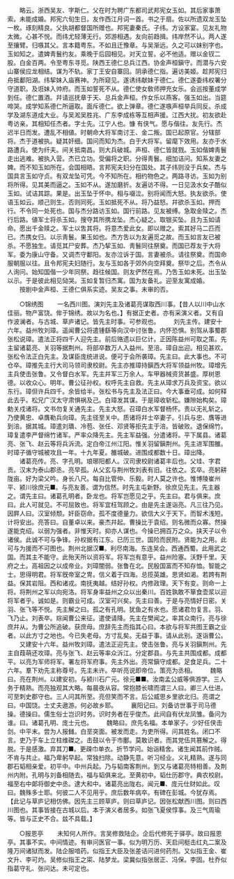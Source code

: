 <!-- { "loadSidebar": true } -->
　　略云。浙西吴友、字斯仁。父在时为聘广东都司武邦宪女玉如。其后家事萧索。未能成婚。邦宪六旬生日。友作西江月词一首。书之于扇。佐以所遗双龙玉坠一枚。琢刻精良。父执胡都督国所赠也。邦宪妻秦氏。子纬。方设家宴。见友礼物太微。心甚不悦。而纬尤轻薄无行。郊游相遇。友向前趋揖。纬岸然不认。两人遂至攘臂。归嗾其父。言本籍粤东。不如且迁豫章。与吴渐远。久之可以妹别字也。玉如知之。遣婢靑鬟约友。乘晚于后园相见。对天立誓。必不他适。赠以金钗二股。白金百两。令至粤东寻觅。陕西王德仁总兵江西。协金声桓鎭守。而潜与六安山寨侯应龙相结。谋为不轨。家丁王安自寨回。阴承德仁指。遍访美姬。趁邦宪归舟抵鄱阳湖。纬挈妹入庙赛神。为所窥见。遂诱纬献妹于德仁。德仁遂委纬权署分守道职。及诳妹入帅府。而玉如誓死不从。德仁使女敎师押充女乐。会巡按董成学到任。德仁置酒。幷请巡抚章于天、总兵金声桓。作女乐以燕客。强玉如出。当筵啼哭。成学知系德仁所逼取。面斥德仁。欲上弹章。德仁遂嗾声桓举兵同反。杀成学及湖东道成大业。与吴淞吴胜兆、广东李成栋等互相声援。江西大扰。初友欲赴粤访亲。其相知任杰者。字士先。江宁人也。慷 有侠气。愿与偕往。友先行。杰迟半日而发。遭乱不相値。时朝命大将军南讨王、金二叛。国已起原官。分辖部将。杰于道被执。疑其奸细。国问而知为杰。白于大将军。留麾下效用。友亦于水路遭兵。使为纤夫。间关抵南昌。则大兵破城。声桓、德仁皆就戮。玉如偕婢靑鬟走出逃难。被执入营。杰已立功。受偏将之职。分得靑鬟。细加诘问。知系友妻之婢。而不知玉如所在。会国相晤。言邦宪夫妇分在国处。其子纬则没于兵矣。杰与国具言玉如守贞。有双龙坠可凭。今不知所在。相约物色之。两路寻访。玉如为别将所得。见其美而逼之。玉如不从。遂加磨折。友遍访不得。一日见汲水女子酷似玉如。试诘其踪。果是。出玉坠于怀中。相与啜泣。别将闻而大怒。执友欲杀。使语玉如云。顺己则生。否则同死。玉如抵死不从。将乃益怒。幷欲杀玉如。押而行。不令同一处死也。国与杰分路访玉如。国行前路。见友被缚。急取金赎之。杰行后路。値军士将杀玉如。搜夺其所携龙坠。杰心疑之。取银买坠。且为玉如请命。愿出千金赎之。军士以吿其将。将意杰爱此女。即以赠之。索其好马二匹而已。杰携女归。以示靑鬟。果玉如也。杰方吿以为友遍觅之故。而玉如言友已被杀。不愿独生。请觅其尸安葬。杰乃挈玉如、靑鬟同往祭奠。而国已荐友于大将军。委为康山守备。又调杰守鄱阳。友亦泣诉于国。言妻被杀。请往祭奠。而国命服朝服以往。且令邦宪夫妇随行。友与玉如各于郊外向空拜奠。祭毕之后。杰令从人询问。始知国偕一少年同祭。趋往候国。则友俨然在焉。乃吿玉如未死。出玉坠以示。于是彼此相见恸哭。玉如复暂归杰寓。国为友备礼。迎至友寓成婚。 
　　按剧中金声桓、王德仁俱系实迹。吴友之事。未审的否。 


　　○锦绣图 
　　一名西川图。演刘先主及诸葛亮谋取西川事。【昔人以川中山水佳丽。物产富饶。侔于锦绣。故以为名也。】有据正史者。亦有采演义者。又有自作波澜者。与古城、草庐诸记。皆先主时事。可参观也。 
　　刘先主传。建安十六年。益州牧刘璋。遥闻曹公将遣锺繇等向汉中讨张鲁。内怀恐惧。别驾从事蜀郡张松说璋。遣法正将四千人迎先主。前后赂遗以巨亿计。正因陈益州可取之策。先主留诸葛亮、关羽等据荆州。将部卒数万人入益州。至涪。璋自出迎。相见甚欢。张松令法正白先主。及谋臣庞统进说。便可于会所袭璋。先主曰。此大事也。不可仓卒。璋推先主行大司马领司隶校尉。先主亦推璋持鎭西大将军领益州牧。璋增先主兵使击张鲁。又令督白水军。先主幷军三万余人。车甲器械资货甚盛。厚树恩德。以收众心。明年。曹公征孙权。权呼先主自救。先主从璋求万兵及资宝。欲以东行。璋但许兵四千。余皆给半。张松书与先主及法正曰。今大事垂可成。如何释此去乎。松兄广汉太守肃惧祸及己。白璋发其谋。于是璋收斩松。嫌隙始构矣。璋勅关戍诸将。文书勿复关通先主。先主大怒。召璋白水军督杨怀。责以无礼斩之。乃使黄忠、卓膺勒兵向璋。先主径至关中。质诸将幷士卒妻子。引兵与忠、膺等进到涪。据其城。璋遣刘璝、冷苞、张任、邓贤等拒先主于涪。皆破败。退保绵竹。璋复遣李严督绵竹诸军。严率众降先主。先主军益强。分遣诸将。平下属县。诸葛亮、张飞、赵云等将兵泝流。定白帝江州江阳。惟关羽留鎭荆州。先主进军围雒。时璋子循守城被攻且一年。十九年夏。雒城破。进围成都数十日。璋出降。 
　　诸葛亮传。亮、字孔明。琅琊阳都人。汉司隶校尉诸葛丰后也。父珪、字君贡。汉末为泰山郡丞。亮早孤。从父玄与荆州牧刘表有旧。往依之。玄卒。亮躬耕陇亩。好为梁父吟。身长八尺。每自比管仲、乐毅。时人莫之许也。惟博陵崔州平、颍川徐庶元■。与亮友善。谓为信然。时先主屯新野。徐庶见先主。先主器之。谓先主曰。诸葛孔明者。卧龙也。将军岂愿见之乎。先主曰。君与俱来。庶曰。此人可就见。不可屈致也。将军宜枉驾顾之。由是先主遂诣亮。凡三往乃见。因屛人曰。汉室倾颓。奸臣窃命。孤不度德量力。欲信大义于天下。而智术浅短。计将安出。亮答曰。自董卓以来。豪杰幷起。曹操比于袁绍。则名微而众寡。然操遂能克绍。以弱为强者。非惟天时。抑亦人谋也。今操已拥百万之众。挟天子以令诸侯。此诚不可与争锋。孙权据有江东。已历三世。国险而民附。贤能为之用。此可与为援而不可图也。荆州北据汉■。利尽南海。东连吴会。西通西蜀。此用武之国。而其主不能守。此殆天所以资将军。将军岂有意乎。益州险塞。沃野千里。天府之土。高祖因之以成帝业。刘璋闇弱。张鲁在北。民殷国富而不知存恤。智能之士。思得明君。将军旣帝室之冑。信义着于四海。总揽英雄。思贤如渴。若跨有荆益。保其岩阻。西和诸戎。南抚夷越。结好孙权。内修政理。天下有变。则命一上将。将荆州之军以向宛洛。将军身率益州之众以出秦川。百姓孰敢不箪食壶浆以迎将军者乎。诚如是。则霸业可成。汉室可兴矣。先主曰善。于是与亮情好日密。关羽、张飞等不悦。先主解之曰。孤之有孔明。犹鱼之有水也。愿诸君勿复言。羽、飞乃止。刘表卒。琮闻曹公来征。遣使请降。先主在樊闻之。率其众南行。亮与徐庶幷从。为曹公所追破。获庶母。庶辞先主而指其心曰。本欲与将军共图王霸之业者。以此方寸之地也。今已失老母。方寸乱矣。无益于事。请从此别。遂诣曹公。 
　　又建安十六年。益州牧刘璋。遣法正迎先主。使击张鲁。亮与关羽鎭荆州。先主自葭萌还攻璋。亮与张飞、赵云等率众泝江。分定郡县。与先主共围成都。成都平。以亮为军师将军。署左将军府事。先主外出。亮常鎭守成都。足食足兵。二十六年。羣下劝先主称尊号。先主未许。卒听亮说即帝位。策亮为丞相。 
　　魏略曰。亮在荆州。以建安初。与颍川石广元。徐元■■。汝南孟公威等俱游学。三人务于精熟。而亮独观其大略。每晨夜从容。常抱膝长啸而谓三人曰。卿三人仕进。可至刺史郡守也。三人问其所至。亮但笑而不言。后公威思乡里欲北归。亮谓之曰。中国饶。士丈夫遨游。何必故乡耶。 
　　襄阳记曰。刘备访世事于司马德操。德操曰。儒生俗士岂识时务。识时务者在乎俊杰。此间自有伏龙凤雏。备问为谁。曰。诸葛孔明、庞士元也。 
　　魏略曰。庶先名福。本单家子。少好任侠击剑。中平末。尝为人报雠。白垩突面。被发而走。为吏所得。问其姓名。闭口不言。吏乃于车上立柱维磔之。击鼓以令于市鄽。莫敢识者。而其党伍共篡解之。得脱。于是感激。弃其刀■。更疎巾单衣。折节学问。始诣精舍。诸生闻其前作贼。不肯与共止。福乃卑躬早起。常独扫除。动静先意。听习经业。义礼精熟。遂与同郡石韬相亲爱。初平中。中州兵起。乃与韬南客荆州。到又与诸葛亮特相善。及荆州内附。孔明与刘备相随去。福与韬俱来北。至黄初中。韬仕历郡守。典农校尉。福至右中郞将御史中丞。逮大和中。诸葛亮出陇右。闻元■、庞元仕财如此。叹曰。魏殊多士耶。何彼二人不见用乎。庶后数年病卒。有碑在彭城。今犹存焉。【此记与草庐记相仿佛。因先主三顾草庐。则曰草庐记。因张松献西川图。则曰西川图也。其事皆接在古城以后。本于演义者居多。如张飞夏侯惇事。及三气周瑜等。皆与正史不合。兹不具载。】 


　　○报恩亭 
　　未知何人所作。言吴修救陆企。企后代修死于驿亭。故曰报恩亭。其事不实。中间情迹。有审问医官一事。似为明万历、天启间梃击红丸二案及隆万间诸狱而发。陆企服喑药。似指王大臣及张差诘问进何药剂。又似指王金、崔文升、李可灼。吴修似指王之寀、陆梦龙。梁冀似指张居正、冯保。李固。杜乔似指葛守礼、张问达。未可定也。 
